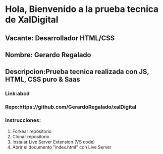 <h1>Hola, Bienvenido a la prueba tecnica de XalDigital</h1>

<h2><strong>Vacante:</strong> Desarrollador HTML/CSS</h2>
<h2><strong>Nombre:</strong> Gerardo Regalado</h2>
<h2><strong>Descripcion:</strong>Prueba tecnica realizada con JS, HTML, CSS puro & Saas</h2>

<h3><strong>Link:</strong>abcd</h3>
<h3><strong>Repo:</strong>https://github.com/GerardoRegalado/xalDigital</h3>

<h3><strong>instrucciones:</strong></h3>

<ol>
    <li>Forkear repositorio</li>
    <li>Clonar repositorio</li>
    <li>Instalar Live Server Extension (VS code)</li>
    <li>Abrir el documento "index.html" con Live Server</li>
</ol>